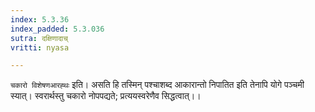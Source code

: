 ```yaml
---
index: 5.3.36
index_padded: 5.3.036
sutra: दक्षिणादाच्
vritti: nyasa

---
```

`चकारो विशेषणआरह्थः` इति। असति हि तस्मिन् पश्चाशब्द आकारान्तो निपातित इति तेनापि योगे पञ्चमी स्यात्। स्वरार्थस्तु चकारो नोपपद्यते; प्रत्ययस्वरेणैव सिद्धत्वात्।।